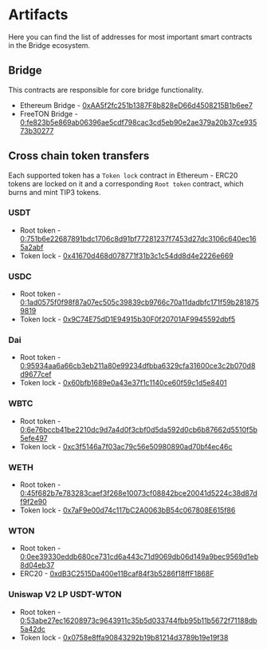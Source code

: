 # Artifacts

Here you can find the list of addresses for most important smart contracts in the Bridge ecosystem.

## Bridge

This contracts are responsible for core bridge functionality.

* Ethereum Bridge - [0xAA5f2fc251b1387F8b828eD66d4508215B1b6ee7](https://etherscan.io/address/0xAA5f2fc251b1387F8b828eD66d4508215B1b6ee7)
* FreeTON Bridge - [0:fe823b5e869ab06396ae5cdf798cac3cd5eb90e2ae379a20b37ce93573b30277](https://ton-explorer.com/accounts/0:fe823b5e869ab06396ae5cdf798cac3cd5eb90e2ae379a20b37ce93573b30277)

## Cross chain token transfers

Each supported token has a `Token lock` contract in Ethereum - ERC20 tokens are locked on it and a corresponding `Root token` contract, which burns and mint TIP3 tokens.

### USDT

* Root token - [0:751b6e22687891bdc1706c8d91bf77281237f7453d27dc3106c640ec165a2abf](https://ton.live/accounts/accountDetails?id=0%3A751b6e22687891bdc1706c8d91bf77281237f7453d27dc3106c640ec165a2abf)
* Token lock - [0x41670d468d078771f31b3c1c54dd8d4e2226e669](https://etherscan.io/address/0x41670d468d078771f31b3c1c54dd8d4e2226e669)

### USDC

* Root token - [0:1ad0575f0f98f87a07ec505c39839cb9766c70a11dadbfc171f59b2818759819](https://ton.live/accounts/accountDetails?id=0%3A1ad0575f0f98f87a07ec505c39839cb9766c70a11dadbfc171f59b2818759819)
* Token lock - [0x9C74E75dD1E94915b30F0f20701AF9945592dbf5](https://etherscan.io/address/0x9C74E75dD1E94915b30F0f20701AF9945592dbf5)

### Dai

* Root token - [0:95934aa6a66cb3eb211a80e99234dfbba6329cfa31600ce3c2b070d8d9677cef](https://ton.live/accounts/accountDetails?id=0%3A95934aa6a66cb3eb211a80e99234dfbba6329cfa31600ce3c2b070d8d9677cef)
* Token lock - [0x60bfb1689e0a43e37f1c1140ce60f59c1d5e8401](https://etherscan.io/address/0x60bfb1689e0a43e37f1c1140ce60f59c1d5e8401)

### WBTC

* Root token - [0:6e76bccb41be2210dc9d7a4d0f3cbf0d5da592d0cb6b87662d5510f5b5efe497](https://ton.live/accounts/accountDetails?id=0%3A6e76bccb41be2210dc9d7a4d0f3cbf0d5da592d0cb6b87662d5510f5b5efe497)
* Token lock - [0xc3f5146a7f03ac79c56e50980890ad70bf4ec46c](https://etherscan.io/address/0xc3f5146a7f03ac79c56e50980890ad70bf4ec46c)

### WETH

* Root token - [0:45f682b7e783283caef3f268e10073cf08842bce20041d5224c38d87df9f2e90](https://ton.live/accounts/accountDetails?id=0%3A45f682b7e783283caef3f268e10073cf08842bce20041d5224c38d87df9f2e90)
* Token lock - [0x7aF9e00d74c117bC2A0063bB54c067808E615f86](https://etherscan.io/address/0x7aF9e00d74c117bC2A0063bB54c067808E615f86)

### WTON

* Root token - [0:0ee39330eddb680ce731cd6a443c71d9069db06d149a9bec9569d1eb8d04eb37](https://ton.live/accounts/accountDetails?id=0%3A0ee39330eddb680ce731cd6a443c71d9069db06d149a9bec9569d1eb8d04eb37)
* ERC20 - [0xdB3C2515Da400e11Bcaf84f3b5286f18ffF1868F](https://etherscan.io/token/0xdB3C2515Da400e11Bcaf84f3b5286f18ffF1868F)

### Uniswap V2 LP USDT-WTON

* Root token - [0:53abe27ec16208973c9643911c35b5d033744fbb95b11b5672f71188db5a42dc](https://ton.live/accounts/accountDetails?id=0%3A53abe27ec16208973c9643911c35b5d033744fbb95b11b5672f71188db5a42dc)
* Token lock - [0x0758e8ffa90843292b19b81214d3789b19e19f38](https://etherscan.io/address/0x0758e8ffa90843292b19b81214d3789b19e19f38)

